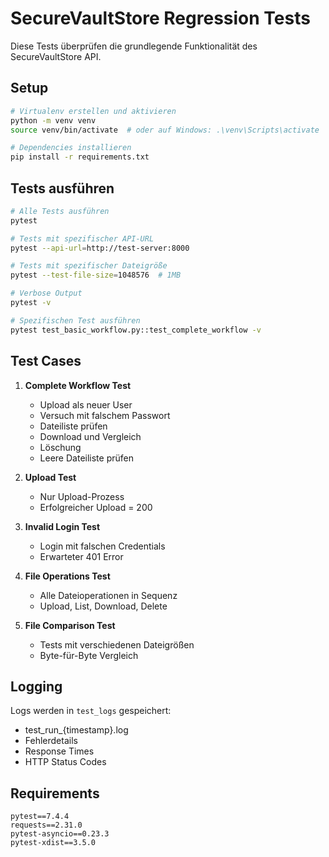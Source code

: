 # SecureVaultStore Regression Tests

Diese Tests überprüfen die grundlegende Funktionalität des SecureVaultStore API.

## Setup

```bash
# Virtualenv erstellen und aktivieren
python -m venv venv
source venv/bin/activate  # oder auf Windows: .\venv\Scripts\activate

# Dependencies installieren
pip install -r requirements.txt
```

## Tests ausführen

```bash
# Alle Tests ausführen
pytest

# Tests mit spezifischer API-URL
pytest --api-url=http://test-server:8000

# Tests mit spezifischer Dateigröße
pytest --test-file-size=1048576  # 1MB

# Verbose Output
pytest -v

# Spezifischen Test ausführen
pytest test_basic_workflow.py::test_complete_workflow -v
```

## Test Cases

1. **Complete Workflow Test**
   - Upload als neuer User
   - Versuch mit falschem Passwort
   - Dateiliste prüfen
   - Download und Vergleich
   - Löschung
   - Leere Dateiliste prüfen

2. **Upload Test**
   - Nur Upload-Prozess
   - Erfolgreicher Upload = 200

3. **Invalid Login Test**
   - Login mit falschen Credentials
   - Erwarteter 401 Error

4. **File Operations Test**
   - Alle Dateioperationen in Sequenz
   - Upload, List, Download, Delete

5. **File Comparison Test**
   - Tests mit verschiedenen Dateigrößen
   - Byte-für-Byte Vergleich

## Logging

Logs werden in `test_logs` gespeichert:
- test_run_{timestamp}.log
- Fehlerdetails
- Response Times
- HTTP Status Codes

## Requirements

```
pytest==7.4.4
requests==2.31.0
pytest-asyncio==0.23.3
pytest-xdist==3.5.0
```
